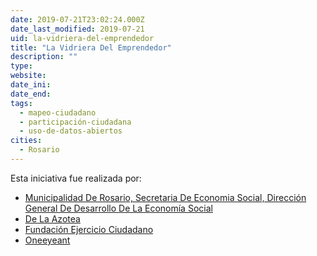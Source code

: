 ```yaml
---
date: 2019-07-21T23:02:24.000Z
date_last_modified: 2019-07-21
uid: la-vidriera-del-emprendedor
title: "La Vidriera Del Emprendedor"
description: ""
type: 
website: 
date_ini: 
date_end: 
tags:
  - mapeo-ciudadano
  - participación-ciudadana
  - uso-de-datos-abiertos
cities: 
  - Rosario
---
```


Esta iniciativa fue realizada por:

- [Municipalidad De Rosario, Secretaria De Economia Social, Dirección General De Desarrollo De La Economía Social](/organizaciones/municipalidad-de-rosario-secretaria-de-economia-social-direccion-general-de-desarrollo-de-la-economia-social)
- [De La Azotea](/organizaciones/de-la-azotea)
- [Fundación Ejercicio Ciudadano](/organizaciones/fundacion-ejercicio-ciudadano)
- [Oneeyeant](/organizaciones/oneeyeant)
